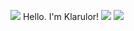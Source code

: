
<img src="https://wakatime.com/badge/user/6a8e0de8-7415-447b-bdbb-0a2d48c7fa84.svg"> Hello. I'm Klarulor!
<img src="https://github-readme-stats.vercel.app/api?username=klarulor&count_private=true&theme=midnight-purple&show_icons=true">
<img src="https://github-readme-stats.vercel.app/api/top-langs?username=klarulor&count_private=true&theme=midnight-purple&layout=compact">


